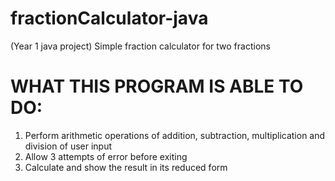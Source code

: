 # fractionCalculator-java
(Year 1 java project) Simple fraction calculator for two fractions

# WHAT THIS PROGRAM IS ABLE TO DO:
1) Perform arithmetic operations of addition, subtraction, multiplication and division of user input
2) Allow 3 attempts of error before exiting
3) Calculate and show the result in its reduced form

